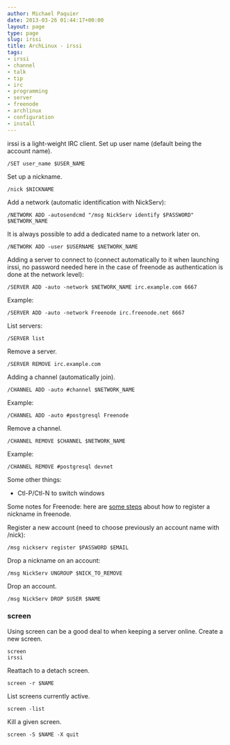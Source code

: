```yaml
---
author: Michael Paquier
date: 2013-03-26 01:44:17+00:00
layout: page
type: page
slug: irssi
title: ArchLinux - irssi
tags:
- irssi
- channel
- talk
- tip
- irc
- programming
- server
- freenode
- archlinux
- configuration
- install
---
```

irssi is a light-weight IRC client. Set up user name (default being the account name).

    /SET user_name $USER_NAME

Set up a nickname.

    /nick $NICKNAME

Add a network (automatic identification with NickServ):

    /NETWORK ADD -autosendcmd "/msg NickServ identify $PASSWORD" $NETWORK_NAME

It is always possible to add a dedicated name to a network later on.

    /NETWORK ADD -user $USERNAME $NETWORK_NAME

Adding a server to connect to (connect automatically to it when launching irssi, no password needed here in the case of freenode as authentication is done at the network level):

    /SERVER ADD -auto -network $NETWORK_NAME irc.example.com 6667

Example:

    /SERVER ADD -auto -network Freenode irc.freenode.net 6667

List servers:

    /SERVER list

Remove a server.

    /SERVER REMOVE irc.example.com

Adding a channel (automatically join).

    /CHANNEL ADD -auto #channel $NETWORK_NAME

Example:

    /CHANNEL ADD -auto #postgresql Freenode

Remove a channel.

    /CHANNEL REMOVE $CHANNEL $NETWORK_NAME

Example:

    /CHANNEL REMOVE #postgresql devnet

Some other things:

  * Ctl-P/Ctl-N to switch windows

Some notes for Freenode: here are [some steps](http://www.wikihow.com/Register-a-User-Name-on-Freenode) about how to register a nickname in freenode.

Register a new account (need to choose previously an account name with /nick):

    /msg nickserv register $PASSWORD $EMAIL

Drop a nickname on an account:

    /msg NickServ UNGROUP $NICK_TO_REMOVE

Drop an account.


    /msg NickServ DROP $USER $NAME

### screen

Using screen can be a good deal to when keeping a server online. Create a new screen.

    screen
    irssi

Reattach to a detach screen.

    screen -r $NAME

List screens currently active.

    screen -list

Kill a given screen.

    screen -S $NAME -X quit
